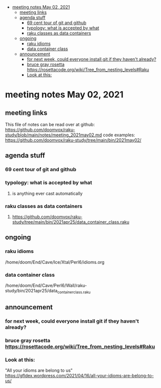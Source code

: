 - [meeting notes May 02, 2021](#org7ea42a2)
  - [meeting links](#org2c1a5f5)
  - [agenda stuff](#org3dae25f)
    - [69 cent tour of git and github](#org85f3ba7)
    - [typology: what is accepted by what](#orgf02f240)
    - [raku classes as data containers](#org0229f5c)
  - [ongoing](#org8243723)
    - [raku idioms](#orgf29250f)
    - [data container class](#org832dc54)
  - [announcement](#orgd5748ee)
    - [for next week, could everyone install git if they haven't already?](#org074b233)
    - [bruce gray rosetta  <https://rosettacode.org/wiki/Tree_from_nesting_levels#Raku>](#orge5d57c7)
    - [Look at this:](#org3a16d70)


<a id="org7ea42a2"></a>

# meeting notes May 02, 2021


<a id="org2c1a5f5"></a>

## meeting links

This file of notes can be read over at github: <https://github.com/doomvox/raku-study/blob/main/notes/meeting_2021may02.md> code examples: <https://github.com/doomvox/raku-study/tree/main/bin/2021may02/>


<a id="org3dae25f"></a>

## agenda stuff


<a id="org85f3ba7"></a>

### 69 cent tour of git and github


<a id="orgf02f240"></a>

### typology: what is accepted by what

1.  is anything ever cast automatically


<a id="org0229f5c"></a>

### raku classes as data containers

1.  <https://github.com/doomvox/raku-study/tree/main/bin/2021apr25/data_container_class.raku>


<a id="org8243723"></a>

## ongoing


<a id="orgf29250f"></a>

### raku idioms

/home/doom/End/Cave/Ice/Xtal/Perl6/idioms.org


<a id="org832dc54"></a>

### data container class

/home/doom/End/Cave/Perl6/Wall/raku-study/bin/2021apr25/data<sub>container</sub><sub>class.raku</sub>


<a id="orgd5748ee"></a>

## announcement


<a id="org074b233"></a>

### for next week, could everyone install git if they haven't already?


<a id="orge5d57c7"></a>

### bruce gray rosetta  <https://rosettacode.org/wiki/Tree_from_nesting_levels#Raku>


<a id="org3a16d70"></a>

### Look at this:

"All your idioms are belong to us" <https://gfldex.wordpress.com/2021/04/16/all-your-idioms-are-belong-to-us/>
